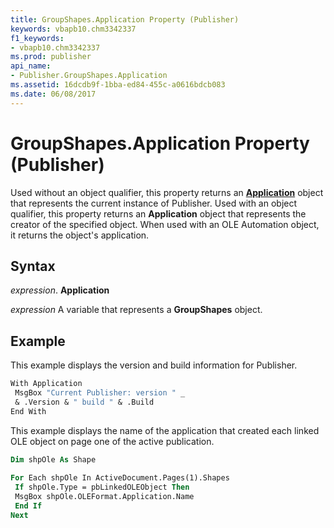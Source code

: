 ```yaml
---
title: GroupShapes.Application Property (Publisher)
keywords: vbapb10.chm3342337
f1_keywords:
- vbapb10.chm3342337
ms.prod: publisher
api_name:
- Publisher.GroupShapes.Application
ms.assetid: 16dcdb9f-1bba-ed84-455c-a0616bdcb083
ms.date: 06/08/2017
---
```



# GroupShapes.Application Property (Publisher)

Used without an object qualifier, this property returns an  **[Application](Publisher.Application.md)** object that represents the current instance of Publisher. Used with an object qualifier, this property returns an  **Application** object that represents the creator of the specified object. When used with an OLE Automation object, it returns the object's application.


## Syntax

 _expression_. **Application**

 _expression_ A variable that represents a  **GroupShapes** object.


## Example

This example displays the version and build information for Publisher.


```vb
With Application 
 MsgBox "Current Publisher: version " _ 
 & .Version & " build " & .Build 
End With
```

This example displays the name of the application that created each linked OLE object on page one of the active publication.




```vb
Dim shpOle As Shape 
 
For Each shpOle In ActiveDocument.Pages(1).Shapes 
 If shpOle.Type = pbLinkedOLEObject Then 
 MsgBox shpOle.OLEFormat.Application.Name 
 End If 
Next
```


